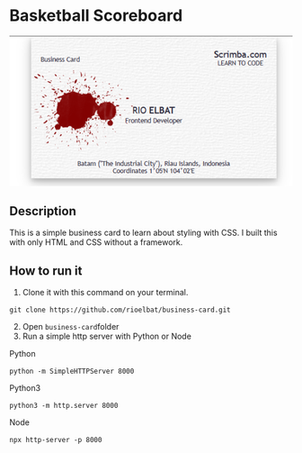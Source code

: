 # Basketball Scoreboard

<p align="center">
  <img src="images/preview.PNG" alt="Business Card Project Preview">
</p>

## Description

This is a simple business card to learn about styling with CSS. I built this with only HTML and CSS without a framework.

## How to run it

1. Clone it with this command on your terminal.

```
git clone https://github.com/rioelbat/business-card.git
```

2. Open `business-card`folder
3. Run a simple http server with Python or Node

Python

```
python -m SimpleHTTPServer 8000
```

Python3

```
python3 -m http.server 8000
```

Node

```
npx http-server -p 8000
```
